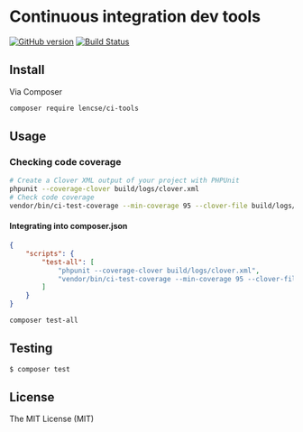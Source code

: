 # Continuous integration dev tools

[![GitHub version](https://badge.fury.io/gh/lencse%2Fci-tools.svg)](https://badge.fury.io/gh/lencse%2Fci-tools)
[![Build Status](https://travis-ci.org/lencse/ci-tools.svg?branch=master)](https://travis-ci.org/lencse/ci-tools)

## Install

Via Composer

````bash
composer require lencse/ci-tools
````

## Usage

### Checking code coverage

````bash
# Create a Clover XML output of your project with PHPUnit
phpunit --coverage-clover build/logs/clover.xml
# Check code coverage
vendor/bin/ci-test-coverage --min-coverage 95 --clover-file build/logs/clover.xml
````

#### Integrating into composer.json

````json
{
    "scripts": {
        "test-all": [
            "phpunit --coverage-clover build/logs/clover.xml",
            "vendor/bin/ci-test-coverage --min-coverage 95 --clover-file build/logs/clover.xml"
        ]
    }
}
````

````bash
composer test-all
````

## Testing

``` bash
$ composer test
```


## License

The MIT License (MIT)